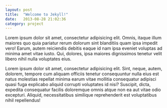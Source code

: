 ```yaml
---
layout: post
title:  "Welcome to Jekyll!"
date:   2013-08-28 21:02:36
category: project
---
```


Lorem ipsum dolor sit amet, consectetur adipisicing elit. Omnis, itaque illum maiores quo quia pariatur rerum dolorum sint blanditiis quam ipsa impedit vero! Earum, autem reiciendis debitis eaque id nam ipsa eveniet voluptas ad minima amet vitae iusto. Qui, dolores, ipsa maiores dignissimos tenetur velit libero nihil nulla voluptates eius.

Lorem ipsum dolor sit amet, consectetur adipisicing elit. Sint, neque, autem, dolorem, tempore cum aliquam officiis tenetur consequuntur nulla eius est natus molestias repellat minima earum vitae mollitia consequatur adipisci quasi fuga explicabo aliquid corrupti voluptates id nisi? Suscipit, dicta, expedita consequatur facilis doloremque omnis atque non ea aut vitae odio excepturi. Aliquid, necessitatibus similique reprehenderit est voluptatibus nihil repellendus!

	
